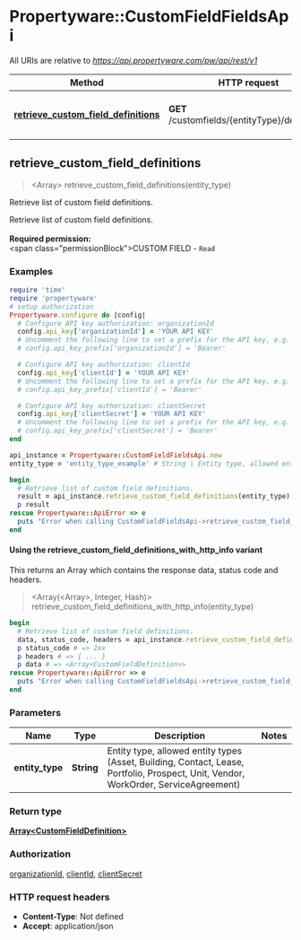 # Propertyware::CustomFieldFieldsApi

All URIs are relative to *https://api.propertyware.com/pw/api/rest/v1*

| Method | HTTP request | Description |
| ------ | ------------ | ----------- |
| [**retrieve_custom_field_definitions**](CustomFieldFieldsApi.md#retrieve_custom_field_definitions) | **GET** /customfields/{entityType}/definitions | Retrieve list of custom field definitions. |


## retrieve_custom_field_definitions

> <Array<CustomFieldDefinition>> retrieve_custom_field_definitions(entity_type)

Retrieve list of custom field definitions.

Retrieve list of custom field definitions.<br/><br/><b>Required permission:</b><br/><span class=\"permissionBlock\">CUSTOM FIELD</span> - <code>Read</code> 

### Examples

```ruby
require 'time'
require 'propertyware'
# setup authorization
Propertyware.configure do |config|
  # Configure API key authorization: organizationId
  config.api_key['organizationId'] = 'YOUR API KEY'
  # Uncomment the following line to set a prefix for the API key, e.g. 'Bearer' (defaults to nil)
  # config.api_key_prefix['organizationId'] = 'Bearer'

  # Configure API key authorization: clientId
  config.api_key['clientId'] = 'YOUR API KEY'
  # Uncomment the following line to set a prefix for the API key, e.g. 'Bearer' (defaults to nil)
  # config.api_key_prefix['clientId'] = 'Bearer'

  # Configure API key authorization: clientSecret
  config.api_key['clientSecret'] = 'YOUR API KEY'
  # Uncomment the following line to set a prefix for the API key, e.g. 'Bearer' (defaults to nil)
  # config.api_key_prefix['clientSecret'] = 'Bearer'
end

api_instance = Propertyware::CustomFieldFieldsApi.new
entity_type = 'entity_type_example' # String | Entity type, allowed entity types (Asset, Building, Contact, Lease, Portfolio, Prospect, Unit, Vendor, WorkOrder, ServiceAgreement)

begin
  # Retrieve list of custom field definitions.
  result = api_instance.retrieve_custom_field_definitions(entity_type)
  p result
rescue Propertyware::ApiError => e
  puts "Error when calling CustomFieldFieldsApi->retrieve_custom_field_definitions: #{e}"
end
```

#### Using the retrieve_custom_field_definitions_with_http_info variant

This returns an Array which contains the response data, status code and headers.

> <Array(<Array<CustomFieldDefinition>>, Integer, Hash)> retrieve_custom_field_definitions_with_http_info(entity_type)

```ruby
begin
  # Retrieve list of custom field definitions.
  data, status_code, headers = api_instance.retrieve_custom_field_definitions_with_http_info(entity_type)
  p status_code # => 2xx
  p headers # => { ... }
  p data # => <Array<CustomFieldDefinition>>
rescue Propertyware::ApiError => e
  puts "Error when calling CustomFieldFieldsApi->retrieve_custom_field_definitions_with_http_info: #{e}"
end
```

### Parameters

| Name | Type | Description | Notes |
| ---- | ---- | ----------- | ----- |
| **entity_type** | **String** | Entity type, allowed entity types (Asset, Building, Contact, Lease, Portfolio, Prospect, Unit, Vendor, WorkOrder, ServiceAgreement) |  |

### Return type

[**Array&lt;CustomFieldDefinition&gt;**](CustomFieldDefinition.md)

### Authorization

[organizationId](../README.md#organizationId), [clientId](../README.md#clientId), [clientSecret](../README.md#clientSecret)

### HTTP request headers

- **Content-Type**: Not defined
- **Accept**: application/json

